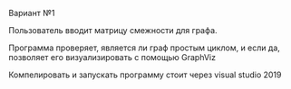 Вариант №1 

Пользователь вводит матрицу смежности для графа.

Программа проверяет, является ли граф простым циклом, и если да,
позволяет его визуализировать с помощью GraphViz

Компелировать и запускать программу стоит через visual studio 2019